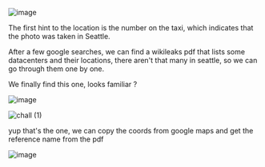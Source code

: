 ![image](https://github.com/petriQore/Securinets-2024-Darkest-Hour-CTF/assets/123587287/7f3dd793-1309-4d94-86f4-402005cb29d3)

The first hint to the location is the number on the taxi, which indicates that the photo was taken in Seattle.

After a few google searches, we can find a wikileaks pdf that lists some datacenters and their locations, there aren't that many in seattle, so we can go through them one by one.

We finally find this one, looks familiar ?

![image](https://github.com/petriQore/Securinets-2024-Darkest-Hour-CTF/assets/123587287/69d3653e-1aa8-463b-a217-6349f9308ad5)

![chall (1)](https://github.com/petriQore/Securinets-2024-Darkest-Hour-CTF/assets/123587287/69425aa8-52d6-4c3b-9157-57c8025b6b14)

yup that's the one, we can copy the coords from google maps and get the reference name from the pdf 

![image](https://github.com/petriQore/Securinets-2024-Darkest-Hour-CTF/assets/123587287/16441ed6-bb6e-4814-bfad-77fecc9dc01c)

